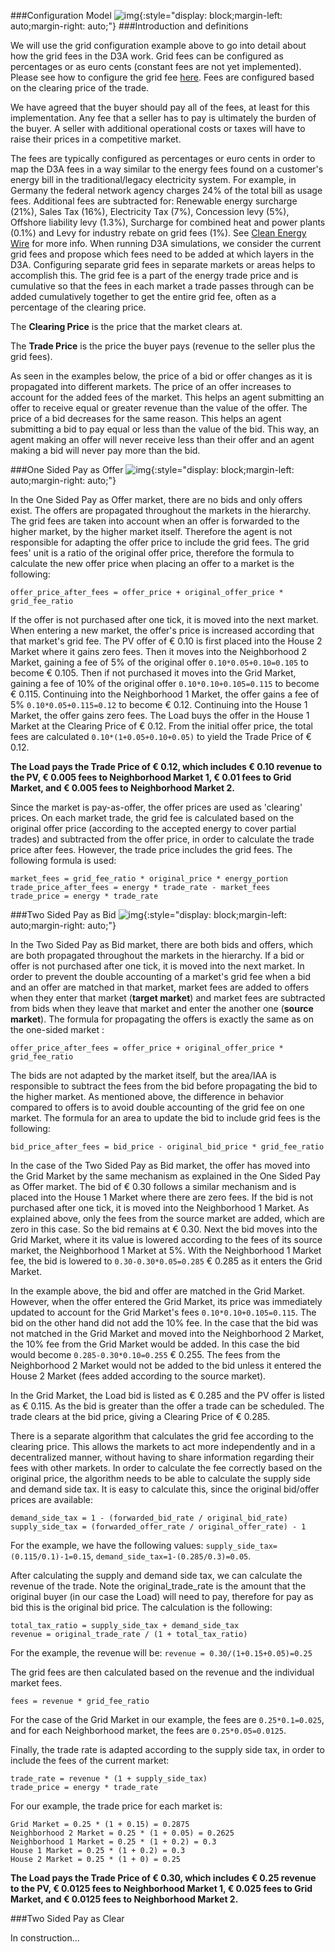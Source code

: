 ###Configuration Model
![img](img/grid-fee-1.jpg){:style="display: block;margin-left: auto;margin-right: auto;"}
###Introduction and definitions

We will use the grid configuration example above to go into detail about how the grid fees in the D3A work. Grid fees can be configured as percentages or as euro cents (constant fees are not yet implemented). Please see how to configure the grid fee [here](configure-transfer-fee.md). Fees are configured based on the clearing price of the trade. 

We have agreed that the buyer should pay all of the fees, at least for this implementation. Any fee that a seller has to pay is ultimately the burden of the buyer. A seller with additional operational costs or taxes will have to raise their prices in a competitive market.

The fees are typically configured as percentages or euro cents in order to map the D3A fees in a way similar to the energy fees found on a customer's energy bill in the traditional/legacy electricity system. For example, in Germany the federal network agency charges 24% of the total bill as usage fees. Additional fees are subtracted for: Renewable energy surcharge (21%), Sales Tax (16%), Electricity Tax (7%), Concession levy (5%), Offshore liability levy (1.3%), Surcharge for combined heat and power plants (0.1%) and Levy for industry rebate on grid fees (1%). See [Clean Energy Wire](https://www.cleanenergywire.org/factsheets/what-german-households-pay-power) for more info. When running D3A simulations, we consider the current grid fees and propose which fees need to be added at which layers in the D3A. Configuring separate grid fees in separate markets or areas helps to accomplish this. The grid fee is a part of the energy trade price and is cumulative so that the fees in each market a trade passes through can be added cumulatively together to get the entire grid fee, often as a percentage of the clearing price. 

The **Clearing Price** is the price that the market clears at.

The **Trade Price** is the price the buyer pays (revenue to the seller plus the grid fees).

As seen in the examples below, the price of a bid or offer changes as it is propagated into different markets. The price of an offer increases to account for the added fees of the market. This helps an agent submitting an offer to receive equal or greater revenue than the value of the offer. The price of a bid decreases for the same reason. This helps an agent submitting a bid to pay equal or less than the value of the bid. This way, an agent making an offer will never receive less than their offer and an agent making a bid will never pay more than the bid.

###One Sided Pay as Offer
![img](img/grid-fee-2.jpg){:style="display: block;margin-left: auto;margin-right: auto;"}

In the One Sided Pay as Offer market, there are no bids and only offers exist. The offers are propagated throughout the markets in the hierarchy. The grid fees are taken into account when an offer is forwarded to the higher market, by the higher market itself. Therefore the agent is not responsible for adapting the offer price to include the grid fees. The grid fees' unit is a ratio of the original offer price, therefore the formula to calculate the new offer price when placing an offer to a market is the following:

```
offer_price_after_fees = offer_price + original_offer_price * grid_fee_ratio
```
If the offer is not purchased after one tick, it is moved into the next market. When entering a new market, the offer's price is increased according that that market's grid fee. The PV offer of € 0.10 is first placed into the House 2 Market where it gains zero fees. Then it moves into the Neighborhood 2 Market, gaining a fee of 5% of the original offer `0.10*0.05+0.10=0.105` to become € 0.105. Then if not purchased it moves into the Grid Market, gaining a fee of 10% of the original offer `0.10*0.10+0.105=0.115` to become € 0.115. Continuing into the Neighborhood 1 Market, the offer gains a fee of 5% `0.10*0.05+0.115=0.12` to become € 0.12. Continuing into the House 1 Market, the offer gains zero fees. The Load buys the offer in the House 1 Market at the Clearing Price of € 0.12. From the initial offer price, the total fees are calculated `0.10*(1+0.05+0.10+0.05)` to yield the Trade Price of € 0.12.

**The Load pays the Trade Price of € 0.12, which includes € 0.10 revenue to the PV, € 0.005 fees to Neighborhood Market 1, € 0.01 fees to Grid Market, and € 0.005 fees to Neighborhood Market 2.**

Since the market is pay-as-offer, the offer prices are used as 'clearing' prices. On each market trade, the grid fee is calculated based on the original offer price (according to the accepted energy to cover partial trades) and subtracted from the offer price, in order to calculate the trade price after fees. However, the trade price includes the grid fees. The following formula is used: 
```
market_fees = grid_fee_ratio * original_price * energy_portion
trade_price_after_fees = energy * trade_rate - market_fees
trade_price = energy * trade_rate
```

###Two Sided Pay as Bid
![img](img/grid-fee-3.jpg){:style="display: block;margin-left: auto;margin-right: auto;"}

In the Two Sided Pay as Bid market, there are both bids and offers, which are both propagated throughout the markets in the hierarchy. If a bid or offer is not purchased after one tick, it is moved into the next market. In order to prevent the double accounting of a market's grid fee when a bid and an offer are matched in that market, market fees are added to offers when they enter that market (**target market**) and market fees are subtracted from bids when they leave that market and enter the another one (**source market**). The formula for propagating the offers is exactly the same as on the one-sided market :
```
offer_price_after_fees = offer_price + original_offer_price * grid_fee_ratio
```
The bids are not adapted by the market itself, but the area/IAA is responsible to subtract the fees from the bid before propagating the bid to the higher market. As mentioned above, the difference in behavior compared to offers is to avoid double accounting of the grid fee on one market. The formula for an area to update the bid to include grid fees is the following:
```
bid_price_after_fees = bid_price - original_bid_price * grid_fee_ratio
```
In the case of the Two Sided Pay as Bid market, the offer has moved into the Grid Market by the same mechanism as explained in the One Sided Pay as Offer market. The bid of € 0.30 follows a similar mechanism and is placed into the House 1 Market where there are zero fees. If the bid is not purchased after one tick, it is moved into the Neighborhood 1 Market. As explained above, only the fees from the source market are added, which are zero in this case. So the bid remains at € 0.30. Next the bid moves into the Grid Market, where it its value is lowered according to the fees of its source market, the Neighborhood 1 Market at 5%. With the Neighborhood 1 Market fee, the bid is lowered to `0.30-0.30*0.05=0.285` € 0.285 as it enters the Grid Market.

In the example above, the bid and offer are matched in the Grid Market. However, when the offer entered the Grid Market, its price was immediately updated to account for the Grid Market's fees `0.10*0.10+0.105=0.115`. The bid on the other hand did not add the 10% fee. In the case that the bid was not matched in the Grid Market and moved into the Neighborhood 2 Market, the 10% fee from the Grid Market would be added. In this case the bid would become `0.285-0.30*0.10=0.255` € 0.255. The fees from the Neighborhood 2 Market would not be added to the bid unless it entered the House 2 Market (fees added according to the source market).

In the Grid Market, the Load bid is listed as € 0.285 and the PV offer is listed as € 0.115. As the bid is greater than the offer a trade can be scheduled. The trade clears at the bid price, giving a Clearing Price of € 0.285.

There is a separate algorithm that calculates the grid fee according to the clearing price. This allows the markets to act more independently and in a decentralized manner, without having to share information regarding their fees with other markets. In order to calculate the fee correctly based on the original price, the algorithm needs to be able to calculate the supply side and demand side tax. It is easy to calculate this, since the original bid/offer prices are available:
```
demand_side_tax = 1 - (forwarded_bid_rate / original_bid_rate)
supply_side_tax = (forwarded_offer_rate / original_offer_rate) - 1
```

For the example, we have the following values: `supply_side_tax=(0.115/0.1)-1=0.15`, `demand_side_tax=1-(0.285/0.3)=0.05`.

After calculating the supply and demand side tax, we can calculate the revenue of the trade. Note the original_trade_rate is the amount that the original buyer (in our case the Load) will need to pay, therefore for pay as bid this is the original bid price. The calculation is the following: 
```
total_tax_ratio = supply_side_tax + demand_side_tax
revenue = original_trade_rate / (1 + total_tax_ratio)
```

For the example, the revenue will be: `revenue = 0.30/(1+0.15+0.05)=0.25`

The grid fees are then calculated based on the revenue and the individual market fees.
```
fees = revenue * grid_fee_ratio
```
For the case of the Grid Market in our example, the fees are `0.25*0.1=0.025`, and for each Neighborhood market, the fees are `0.25*0.05=0.0125`. 

Finally, the trade rate is adapted according to the supply side tax, in order to include the fees of the current market: 
```
trade_rate = revenue * (1 + supply_side_tax)
trade_price = energy * trade_rate
```
For our example, the trade price for each market is: 
```
Grid Market = 0.25 * (1 + 0.15) = 0.2875
Neighborhood 2 Market = 0.25 * (1 + 0.05) = 0.2625 
Neighborhood 1 Market = 0.25 * (1 + 0.2) = 0.3
House 1 Market = 0.25 * (1 + 0.2) = 0.3
House 2 Market = 0.25 * (1 + 0) = 0.25
```
**The Load pays the Trade Price of € 0.30, which includes € 0.25 revenue to the PV, € 0.0125 fees to Neighborhood Market 1, € 0.025 fees to Grid Market, and € 0.0125 fees to Neighborhood Market 2.**


###Two Sided Pay as Clear

In construction...









